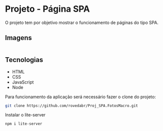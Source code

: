 # Projeto - Página SPA
O projeto tem por objetivo mostrar o funcionamento de páginas do tipo SPA. 

## Imagens
<img scr="./images/Screencast from 15-05-2023 11:06:22.webm">

## Tecnologias

- HTML
- CSS
- JavaScript
- Node

Para funcionamento da aplicação será necessário fazer o clone do projeto:

```bash
git clone https://github.com/rovedabr/Proj_SPA.FotosMacro.git
```

Instalar o lite-server

```bash
npm i lite-server
```
